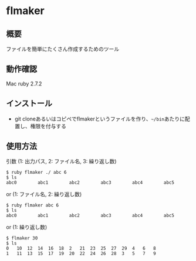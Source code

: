 # flmaker
## 概要
ファイルを簡単にたくさん作成するためのツール
## 動作確認
Mac
ruby 2.7.2
## インストール
- git cloneあるいはコピペでflmakerというファイルを作り、``~/bin``あたりに配置し、権限を付与する
## 使用方法
引数 (1: 出力パス, 2: ファイル名, 3: 繰り返し数)
```
$ ruby flmaker ./ abc 6
$ ls
abc0		abc1		abc2		abc3		abc4		abc5
```

or (1: ファイル名, 2: 繰り返し数) 
```
$ ruby flmaker abc 6
$ ls
abc0		abc1		abc2		abc3		abc4		abc5
```

or (1: 繰り返し数)
```
$ flmaker 30
$ ls
0	10	12	14	16	18	2	21	23	25	27	29	4	6	8
1	11	13	15	17	19	20	22	24	26	28	3	5	7	9
```
